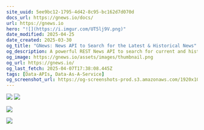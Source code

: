 ```yaml
---
site_uuid: 5ee9bc12-1795-4d42-8c95-bc162d7d070d
docs_url: https://gnews.io/docs/
url: https://gnews.io
hero: "![](https://i.imgur.com/UT5lj9V.png)"
date_modified: 2025-04-25
date_created: 2025-03-30
og_title: "GNews: News API to Search for the Latest & Historical News"
og_description: A powerful REST News API to search for current and historical articles and get trending news in over 22 languages across 30 countries from 60,000+ sources.
og_image: https://gnews.io/assets/images/thumbnail.png
og_url: https://gnews.io/
og_last_fetch: 2025-04-07T17:38:08.445Z
tags: [Data-APIs, Data-As-A-Service]
og_screenshot_url: https://og-screenshots-prod.s3.amazonaws.com/1920x1080/80/false/ea6de88f7ebe3e554cb050358ee71271842c23cc6030d24ab6fe97d33aad2065.jpeg
---
```





![](https://i.imgur.com/NpKoiuq.png)
![](https://i.imgur.com/UT5lj9V.png)



![](https://i.imgur.com/YLDEF7h.png)

![](https://i.imgur.com/eRJadYH.png)
